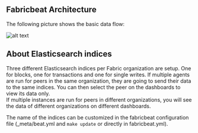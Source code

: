 ## Fabricbeat Architecture

The following picture shows the basic data flow: 

![alt text](https://github.com/hyperledger-labs/raccoonrat/blockchain-analyzer/blob/master/docs/images/Fabric%20Network%20And%20Fabricbeat.jpg "Fabric Network And Fabricbeat Basic Data Flow")

## About Elasticsearch indices

Three different Elasticsearch indices per Fabric organization are setup. One for blocks, one for transactions and one for single writes.  If multiple agents are run for peers in the same organization, they are going to send their data to the same indices. You can then select the peer on the dashboards to view its data only.  
If multiple instances are run for peers in different organizations, you will see the data of different organizations on different dashboards.  

The name of the indices can be customized in the fabricbeat configuration file (\_meta/beat.yml and `make update` or directly in fabricbeat.yml).